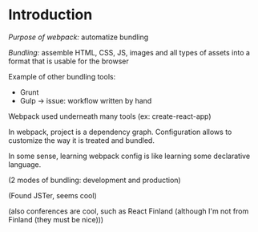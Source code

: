 # Introduction
*Purpose of webpack:* automatize bundling

*Bundling:* assemble HTML, CSS, JS, images and all types of assets into a format that is usable for the browser

Example of other bundling tools:
- Grunt
- Gulp
-> issue: workflow written by hand

Webpack used underneath many tools (ex: create-react-app)

In webpack, project is a dependency graph. Configuration allows to customize the way it is treated and bundled.

In some sense, learning webpack config is like learning some declarative language.

(2 modes of bundling: development and production)

(Found JSTer, seems cool)

(also conferences are cool, such as React Finland (although I'm not from Finland (they must be nice)))